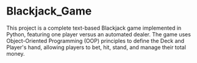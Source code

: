 # Blackjack_Game
This project is a complete text-based Blackjack game implemented in Python, featuring one player versus an automated dealer. The game uses Object-Oriented Programming (OOP) principles to define the Deck and Player's hand, allowing players to bet, hit, stand, and manage their total money.
